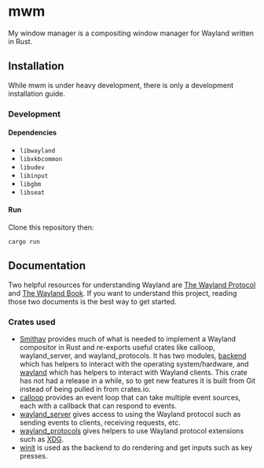 # mwm

My window manager is a compositing window manager for Wayland written in Rust.

## Installation

While mwm is under heavy development, there is only a development installation guide.

### Development

#### Dependencies

- `libwayland`
- `libxkbcommon`
- `libudev`
- `libinput`
- `libgbm`
- `libseat`

#### Run

Clone this repository then:

```
cargo run
```

## Documentation

Two helpful resources for understanding Wayland are [The Wayland Protocol](https://wayland.freedesktop.org/docs/html/) and [The Wayland Book](https://wayland-book.com/). If you want to understand this project, reading those two documents is the best way to get started.

### Crates used

- [Smithay](https://smithay.github.io/smithay/smithay/index.html) provides much of what is needed to implement a Wayland compositor in Rust and re-exports useful crates like calloop, wayland_server, and wayland_protocols. It has two modules, [backend](https://smithay.github.io/smithay/smithay/backend/index.html) which has helpers to interact with the operating system/hardware, and [wayland](https://smithay.github.io/smithay/smithay/wayland/index.html) which has helpers to interact with Wayland clients. This crate has not had a release in a while, so to get new features it is built from Git instead of being pulled in from crates.io.
- [calloop](https://docs.rs/calloop/latest/calloop/) provides an event loop that can take multiple event sources, each with a callback that can respond to events.
- [wayland_server](https://docs.rs/wayland-server/latest/wayland_server/) gives access to using the Wayland protocol such as sending events to clients, receiving requests, etc.
- [wayland_protocols](https://docs.rs/wayland-protocols/latest/wayland_protocols/) gives helpers to use Wayland protocol extensions such as [XDG](https://wayland-book.com/xdg-shell-basics.html).
- [winit](https://docs.rs/winit/latest/winit/) is used as the backend to do rendering and get inputs such as key presses.
